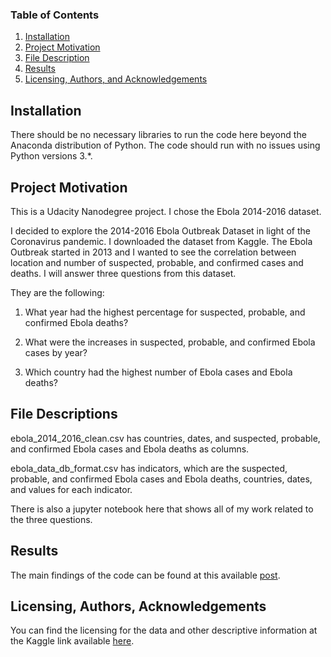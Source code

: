 ### Table of Contents

1. [Installation](#installation)
2. [Project Motivation](#motivation)
3. [File Description](#files)
4. [Results](#results)
5. [Licensing, Authors, and Acknowledgements](#licensing)

## Installation <a name="installation"></a>

There should be no necessary libraries to run the code here beyond the Anaconda distribution of Python. The code should run with no issues using Python versions 3.*.

## Project Motivation<a name="motivation"></a>

This is a Udacity Nanodegree project. I chose the Ebola 2014-2016 dataset. 

I decided to explore the 2014-2016 Ebola Outbreak Dataset in light of the Coronavirus pandemic. I downloaded the dataset from Kaggle. The Ebola Outbreak started in 2013 and I wanted to see the correlation between location and number of suspected, probable, and confirmed cases and deaths. I will answer three questions from this dataset. 

They are the following:

1. What year had the highest percentage for suspected, probable, and confirmed Ebola deaths?

2. What were the increases in suspected, probable, and confirmed Ebola cases by year?

3. Which country had the highest number of Ebola cases and Ebola deaths?

## File Descriptions <a name="files"></a>

ebola_2014_2016_clean.csv has countries, dates, and suspected, probable, and confirmed Ebola cases and Ebola deaths as columns.

ebola_data_db_format.csv has indicators, which are the suspected, probable, and confirmed Ebola cases and Ebola deaths, countries, dates, and values for each indicator.

There is also a jupyter notebook here that shows all of my work related to the three questions.

## Results<a name="results"></a>

The main findings of the code can be found at this available [post](https://medium.com/@rocketmaninspace/how-have-obesity-percentages-changed-based-on-year-location-and-sex-98b3a052a135).

## Licensing, Authors, Acknowledgements<a name="licensing"></a>

You can find the licensing for the data and other descriptive information at the Kaggle link available [here](https://www.kaggle.com/amanarora/obesity-among-adults-by-country-19752016/data?select=obesity-cleaned.csv).